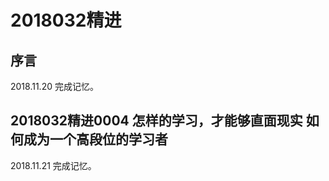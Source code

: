 # 2018032精进

## 序言

2018.11.20 完成记忆。

## 2018032精进0004 怎样的学习，才能够直面现实 如何成为一个高段位的学习者

2018.11.21 完成记忆。